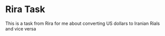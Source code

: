# Rira Task

This is a task from Rira for me about converting US dollars to Iranian Rials and vice versa

